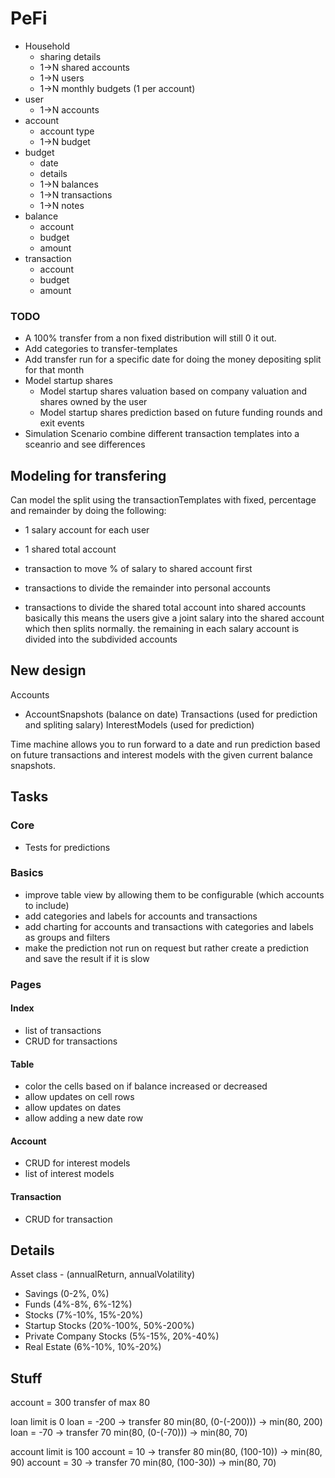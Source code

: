 # PeFi

- Household
    - sharing details
    - 1->N shared accounts
    - 1->N users
    - 1->N monthly budgets (1 per account)
- user
    - 1->N accounts
- account
    - account type
    - 1->N budget
- budget
    - date
    - details
    - 1->N balances
    - 1->N transactions
    - 1->N notes
- balance
    - account
    - budget
    - amount
- transaction
    - account
    - budget
    - amount

### TODO

- A 100% transfer from a non fixed distribution will still 0 it out.
- Add categories to transfer-templates
- Add transfer run for a specific date for doing the money depositing split for that month
- Model startup shares
    - Model startup shares valuation based on company valuation and shares owned by the user
    - Model startup shares prediction based on future funding rounds and exit events
- Simulation Scenario combine different transaction templates into a sceanrio and see differences

## Modeling for transfering
Can model the split using the transactionTemplates with fixed, percentage and remainder by doing the following:

- 1 salary account for each user
- 1 shared total account

- transaction to move % of salary to shared account first
- transactions to divide the remainder into personal accounts
- transactions to divide the shared total account into shared accounts
  basically this means the users give a joint salary into the shared account which then splits normally.
  the remaining in each salary account is divided into the subdivided accounts

## New design

Accounts

- AccountSnapshots (balance on date)
  Transactions (used for prediction and spliting salary)
  InterestModels (used for prediction)

Time machine allows you to run forward to a date and run prediction based on future transactions and interest models
with
the given current balance snapshots.

## Tasks

### Core

- Tests for predictions

### Basics

- improve table view by allowing them to be configurable (which accounts to include)
- add categories and labels for accounts and transactions
- add charting for accounts and transactions with categories and labels as groups and filters
- make the prediction not run on request but rather create a prediction and save the result if it is slow

### Pages

#### Index

- list of transactions
- CRUD for transactions

#### Table

- color the cells based on if balance increased or decreased
- allow updates on cell rows
- allow updates on dates
- allow adding a new date row

#### Account

- CRUD for interest models
- list of interest models

#### Transaction

- CRUD for transaction

## Details

Asset class - (annualReturn, annualVolatility)

- Savings (0-2%, 0%)
- Funds (4%-8%, 6%-12%)
- Stocks (7%-10%, 15%-20%)
- Startup Stocks (20%-100%, 50%-200%)
- Private Company Stocks (5%-15%, 20%-40%)
- Real Estate (6%-10%, 10%-20%)

## Stuff

account = 300
transfer of max 80

loan limit is 0
loan = -200  -> transfer 80   min(80, (0-(-200))) -> min(80, 200)
loan = -70   -> transfer 70   min(80, (0-(-70)))  -> min(80, 70)

account limit is 100
account = 10 -> transfer 80   min(80, (100-10))   -> min(80, 90)
account = 30 -> transfer 70   min(80, (100-30))   -> min(80, 70)
